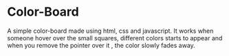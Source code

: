 # Color-Board
A simple color-board made using html, css and javascript. It works when someone hover over the small squares, different colors starts to appear and when you remove the pointer over it , the color slowly fades away.
